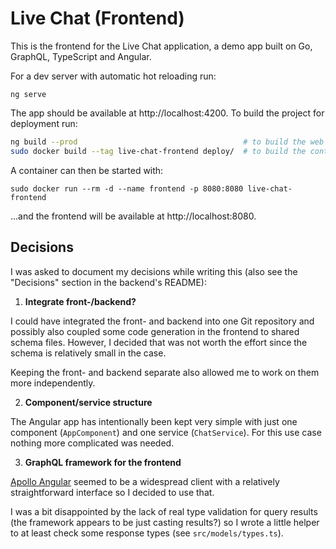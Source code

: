 # Live Chat (Frontend)

This is the frontend for the Live Chat application, a demo app built
on Go, GraphQL, TypeScript and Angular.

For a dev server with automatic hot reloading run:

```
ng serve
```

The app should be available at http://localhost:4200. To build the
project for deployment run:

```bash
ng build --prod                                     # to build the web resources
sudo docker build --tag live-chat-frontend deploy/  # to build the container
```

A container can then be started with:

```
sudo docker run --rm -d --name frontend -p 8080:8080 live-chat-frontend
```

...and the frontend will be available at http://localhost:8080.


## Decisions

I was asked to document my decisions while writing this (also see the
"Decisions" section in the backend's README):

1. __Integrate front-/backend?__

I could have integrated the front- and backend into one Git
repository and possibly also coupled some code generation in the
frontend to shared schema files. However, I decided that was not
worth the effort since the schema is relatively small in the case.

Keeping the front- and backend separate also allowed me to work on
them more independently.

2. __Component/service structure__

The Angular app has intentionally been kept very simple with just one
component (`AppComponent`) and one service (`ChatService`). For this
use case nothing more complicated was needed.

3. __GraphQL framework for the frontend__

[Apollo Angular](https://apollo-angular.com) seemed to be a
widespread client with a relatively straightforward interface so I
decided to use that.

I was a bit disappointed by the lack of real type validation for
query results (the framework appears to be just casting results?) so
I wrote a little helper to at least check some response types (see
`src/models/types.ts`).
